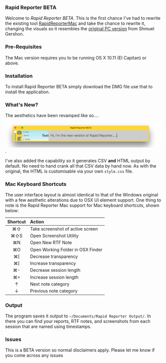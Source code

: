 ### Rapid Reporter BETA

Welcome to _Rapid Reporter BETA_. This is the first chance I've had to rewrite the existing tool [RapidReporterMac](https://github.com/Skyscanner/RapidReporterMac) and take the chance to rewrite it, changing the visuals so it resembles the [original PC version](http://testing.gershon.info/reporter/) from Shmuel Gershon.

### Pre-Requisites

The Mac version requires you to be running OS X 10.11 (El Capitan) or above.

### Installation

To install Rapid Reporter BETA simply download the DMG file use that to install the application.

### What's New?

The aesthetics have been revamped like so....

![Screenshot](RapidReporter.png).

I've also added the capability so it generates CSV **and** HTML output by default. No need to hand crank all that CSV data by hand now. As with the original, the HTML is customisable via your own `style.css` file.

### Mac Keyboard Shortcuts

The user interface layout is almost identical to that of the Windows original with a few aesthetic alterations due to OSX UI element support. One thing to note is the Rapid Reporter Mac support for Mac keyboard shortcuts, shown below:

| Shortcut | Action |
| :---: | :--- |
&#8984;&#8679; | Take screenshot of active screen |
&#8984;&#8679;S | Open Screenshot Utility   |
&#8984;N | Open New RTF Note |
&#8984;O | Open Working Folder in OSX Finder |
&#8984;[ | Decrease transparency |
&#8984;] | Increase transparency |
&#8984;- | Decrease session length |
&#8984;= | Increase session length |
&uarr; | Next note category |
&darr; | Previous note category |

### Output

The program saves it output to `~/Documents/Rapid Reporter Output/`. In there you can find your reports, RTF notes, and screenshots from each session that are named using timestamps.

### Issues

This is a BETA version so normal disclaimers apply. Please let me know if you come across any issues
